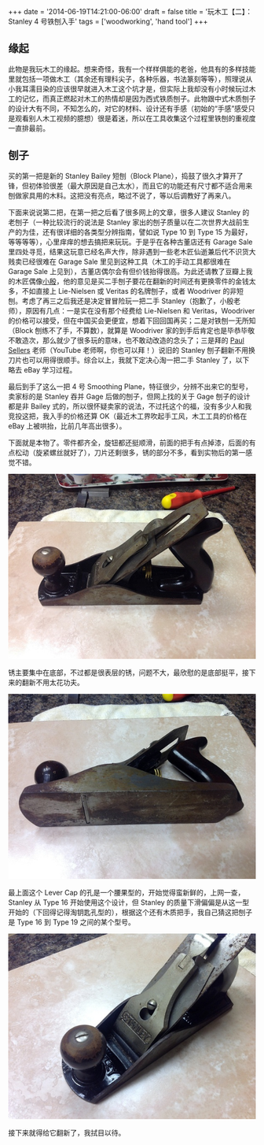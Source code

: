 +++
date = '2014-06-19T14:21:00-06:00'
draft = false
title = '玩木工【二】：Stanley 4 号铁刨入手'
tags = ['woodworking', 'hand tool']
+++

## 缘起

此物是我玩木工的缘起。想来奇怪，我有一个样样俱能的老爸，他具有的多样技能里就包括一项做木工（其余还有理科尖子，各种乐器，书法篆刻等等），照理说从小我耳濡目染的应该很早就进入木工这个坑才是，但实际上我却没有小时候玩过木工的记忆，而真正燃起对木工的热情却是因为西式铁质刨子。此物跟中式木质刨子的设计大有不同，不知怎么的，对它的材料、设计还有手感（初始的“手感”感受只是观看别人木工视频的臆想）很是着迷，所以在工具收集这个过程里铁刨的重视度一直排最前。

## 刨子

买的第一把是新的 Stanley Bailey 短刨（Block Plane），捣鼓了很久才算开了锋，但初体验很差（最大原因是自己太水），而且它的功能还有尺寸都不适合用来刨做家具用的木料。这把没有亮点，略过不说了，等以后调教好了再来八。

下面来说说第二把，在第一把之后看了很多网上的文章，很多人建议 Stanley 的老刨子（一种比较流行的说法是 Stanley 家出的刨子质量以在二次世界大战前生产的为佳，还有很详细的各类型分辨指南，譬如说 Type 10 到 Type 15 为最好，等等等等），心里痒痒的想去搞把来玩玩。于是乎在各种古董店还有 Garage Sale 里四处寻觅，结果这玩意已经名声大作，除非遇到一些老木匠仙逝兼后代不识货大贱卖已经很难在 Garage Sale 里见到这种工具（木工的手动工具都很难在 Garage Sale 上见到），古董店偶尔会有但价钱抬得很高。为此还请教了豆瓣上我的木匠偶像[小殷](http://www.douban.com/people/yinjuehua/)，他的意见是买二手刨子要花在翻新的时间还有更换零件的金钱太多，不如直接上 Lie-Nielsen 或 Veritas 的名牌刨子，或者 Woodriver 的非短刨。考虑了再三之后我还是决定冒冒险玩一把二手 Stanley（抱歉了，小殷老师），原因有几点：一是实在没有那个经费给 Lie-Nielsen 和 Veritas，Woodriver 的价格可以接受，但在中国买会更便宜，想着下回回国再买；二是对铁刨一无所知（Block 刨练不了手，不算数），就算是 Woodriver 家的到手后肯定也是毕恭毕敬不敢造次，那么就少了很多玩的意味，也不敢动改造的念头了；三是拜的 [Paul Sellers](http://paulsellers.com/) 老师（YouTube 老师啊，你也可以拜！）说旧的 Stanley 刨子翻新不用换刀片也可以用得很顺手。综合以上，我就下定决心淘一把二手 Stanley 了，以下略去 eBay 学习过程。

最后到手了这么一把 4 号 Smoothing Plane，特征很少，分辨不出来它的型号，卖家标的是 Stanley 吞并 Gage 后做的刨子，但网上找的关于 Gage 刨子的设计都是非 Bailey 式的，所以很怀疑卖家的说法，不过托这个的福，没有多少人和我竞投这把，我入手的价格还算 OK（最近木工界吹起手工风，木工工具的价格在 eBay 上被哄抬，比前几年高出很多）。

下面就是本物了。零件都齐全，旋钮都还挺顺滑，前面的把手有点掉漆，后面的有点松动（旋紧螺丝就好了），刀片还剩很多，锈的部分不多，看到实物后的第一感觉不错。
                
![刨子开箱照](01.jpg '刨子开箱照')

锈主要集中在底部，不过都是很表层的锈，问题不大，最欣慰的是底部挺平，接下来的翻新不用太花功夫。
                
![刨子底部](02.jpg '刨子底部有一层浮锈') 

最上面这个 Lever Cap 的孔是一个腰果型的，开始觉得蛮新鲜的，上网一查，Stanley 从 Type 16 开始使用这个设计，但 Stanley 的质量下滑偏偏是从这一型开始的（下回得记得淘钥匙孔型的），根据这个还有木质把手，我自己猜这把刨子是 Type 16 到 Type 19 之间的某个型号。
                
![刨子的盖铁部分](03.jpg '刨子盖铁上的孔是腰果型的，所以肯定是 16 代之后的款了')
                
接下来就得给它翻新了，我拭目以待。